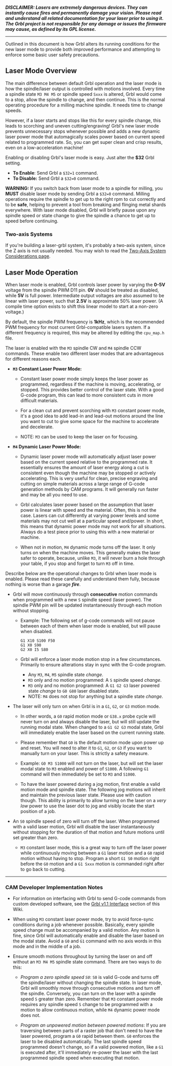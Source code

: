 **_DISCLAIMER: Lasers are extremely dangerous devices. They can instantly cause fires and permanently damage your vision. Please read and understand all related documentation for your laser prior to using it. The Grbl project is not responsible for any damage or issues the firmware may cause, as defined by its GPL license._**

----

Outlined in this document is how Grbl alters its running conditions for the new laser mode to provide both improved performance and attempting to enforce some basic user safety precautions.

## Laser Mode Overview

The main difference between default Grbl operation and the laser mode is how the spindle/laser output is controlled with motions involved. Every time a spindle state `M3 M4 M5` or spindle speed `Sxxx` is altered, Grbl would come to a stop, allow the spindle to change, and then continue. This is the normal operating procedure for a milling machine spindle. It needs time to change speeds. 

However, if a laser starts and stops like this for every spindle change, this leads to scorching and uneven cutting/engraving! Grbl's new laser mode prevents unnecessary stops whenever possible and adds a new dynamic laser power mode that automagically scales power based on current speed related to programmed rate. So, you can get super clean and crisp results, even on a low-acceleration machine!

Enabling or disabling Grbl's laser mode is easy. Just alter the **$32** Grbl setting. 
- **To Enable**: Send Grbl a `$32=1` command. 
- **To Disable:** Send Grbl a `$32=0` command.

**WARNING:** If you switch back from laser mode to a spindle for milling, you **MUST** disable laser mode by sending Grbl a `$32=0` command. Milling operations require the spindle to get up to the right rpm to cut correctly and to be **safe**, helping to prevent a tool from breaking and flinging metal shards everywhere. With laser mode disabled, Grbl will briefly pause upon any spindle speed or state change to give the spindle a chance to get up to speed before continuing.

### Two-axis Systems

If you're building a laser-grbl system, it's probably a two-axis system, since the Z axis is not usually needed. You may wish to read the [Two-Axis System Considerations page](https://github.com/gnea/grbl/wiki/Two-Axis-System-Considerations).

## Laser Mode Operation

When laser mode is enabled, Grbl controls laser power by varying the **0-5V** voltage from the spindle PWM D11 pin. **0V** should be treated as disabled, while **5V** is full power. Intermediate output voltages are also assumed to be linear with laser power, such that **2.5V** is approximate 50% laser power. (A compile time option exists to shift this linear model to start at a non-zero voltage.) 

By default, the spindle PWM frequency is **1kHz**, which is the recommended PWM frequency for most current Grbl-compatible lasers system. If a different frequency is required, this may be altered by editing the `cpu_map.h` file. 

The laser is enabled with the `M3` spindle CW and `M4` spindle CCW commands. These enable two different laser modes that are advantageous for different reasons each.
	
- **`M3` Constant Laser Power Mode:**

    - Constant laser power mode simply keeps the laser power as programmed, regardless if the machine is moving, accelerating, or stopped. This provides better control of the laser state. With a good G-code program, this can lead to more consistent cuts in more difficult materials. 
    
    - For a clean cut and prevent scorching with `M3` constant power mode, it's a good idea to add lead-in and lead-out motions around the line you want to cut to give some space for the machine to accelerate and decelerate.

    - NOTE: `M3` can be used to keep the laser on for focusing.

- **`M4` Dynamic Laser Power Mode:**
    - Dynamic laser power mode will automatically adjust laser power based on the current speed relative to the programmed rate. It essentially ensures the amount of laser energy along a cut is consistent even though the machine may be stopped or actively accelerating. This is very useful for clean, precise engraving and cutting on simple materials across a large range of G-code generation methods by CAM programs. It will generally run faster and may be all you need to use.
    
    - Grbl calculates laser power based on the assumption that laser power is linear with speed and the material. Often, this is not the case. Lasers can cut differently at varying power levels and some materials may not cut well at a particular speed and/power. In short, this means that dynamic power mode may not work for all situations. Always do a test piece prior to using this with a new material or machine.
		
    - When not in motion, `M4` dynamic mode turns off the laser. It only turns on when the machine moves. This generally makes the laser safer to operate, because, unlike `M3`, it will never burn a hole through your table, if you stop and forget to turn `M3` off in time.

Describe below are the operational changes to Grbl when laser mode is enabled. Please read these carefully and understand them fully, because nothing is worse than a garage _**fire**_.

- Grbl will move continuously through **consecutive** motion commands when programmed with a new `S` spindle speed (laser power). The spindle PWM pin will be updated instantaneously through each motion without stopping.
	- Example: The following set of g-code commands will not pause between each of them when laser mode is enabled, but will pause when disabled.
	
		```
		G1 X10 S100 F50
		G1 X0 S90
		G2 X0 I5 S80
		``` 
	- Grbl will enforce a laser mode motion stop in a few circumstances. Primarily to ensure alterations stay in sync with the G-code program.

		- Any `M3`, `M4`, `M5` spindle state _change_. 
		- `M3` only and no motion programmed: A `S` spindle speed _change_.
		- `M3` only and no motion programmed: A `G1 G2 G3` laser powered state _change_ to `G0 G80` laser disabled state.
		- NOTE: `M4` does not stop for anything but a spindle state _change_.

- The laser will only turn on when Grbl is in a `G1`, `G2`, or `G3` motion mode. 

	- In other words, a `G0` rapid motion mode or `G38.x` probe cycle will never turn on and always disable the laser, but will still update the running modal state. When changed to a `G1 G2 G3` modal state, Grbl will immediately enable the laser based on the current running state.
	
	- Please remember that `G0` is the default motion mode upon power up and reset. You will need to alter it to `G1`, `G2`, or `G3` if you want to manually turn on your laser. This is strictly a safety measure.
	
	- Example: `G0 M3 S1000` will not turn on the laser, but will set the laser modal state to `M3` enabled and power of `S1000`. A following `G1` command will then immediately be set to `M3` and `S1000`.

	- To have the laser powered during a jog motion, first enable a valid motion mode and spindle state. The following jog motions will inherit and maintain the previous laser state. Please use with caution though. This ability is primarily to allow turning on the laser on a _very low_ power to use the laser dot to jog and visibly locate the start position of a job.


- An `S0` spindle speed of zero will turn off the laser. When programmed with a valid laser motion, Grbl will disable the laser instantaneously without stopping for the duration of that motion and future motions until set greater than zero.

	- `M3` constant laser mode, this is a great way to turn off the laser power while continuously moving between a `G1` laser motion and a `G0` rapid motion without having to stop. Program a short `G1 S0` motion right before the `G0` motion and a `G1 Sxxx` motion is commanded right after to go back to cutting.


-----
### CAM Developer Implementation Notes

- For information on interfacing with Grbl to send G-code commands from custom developed software, see the [Grbl v1.1 Interface](https://github.com/gnea/grbl/wiki/Grbl-v1.1-Interface) section of this Wiki.

- When using `M3` constant laser power mode, try to avoid force-sync conditions during a job whenever possible. Basically, every spindle speed change must be accompanied by a valid motion. Any motion is fine, since Grbl will automatically enable and disable the laser based on the modal state. Avoid a `G0` and `G1` command with no axis words in this mode and in the middle of a job.

- Ensure smooth motions throughout by turning the laser on and off without an `M3 M4 M5` spindle state command. There are two ways to do this:

    - _Program a zero spindle speed `S0`_: `S0` is valid G-code and turns off the spindle/laser without changing the spindle state. In laser mode, Grbl will smoothly move through consecutive motions and turn off the spindle. Conversely, you can turn on the laser with a spindle speed `S` greater than zero. Remember that `M3` constant power mode requires any spindle speed `S` change to be programmed with a motion to allow continuous motion, while `M4` dynamic power mode does not.

    - _Program an unpowered motion between powered motions_: If you are traversing between parts of a raster job that don't need to have the laser powered, program a `G0` rapid between them. `G0` enforces the laser to be disabled automatically. The last spindle speed programmed doesn't change, so if a valid powered motion, like a `G1` is executed after, it'll immediately re-power the laser with the last programmed spindle speed when executing that motion.
